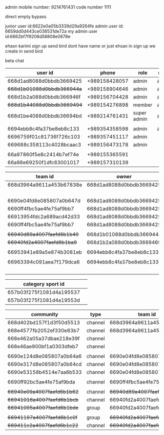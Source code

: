 admin mobile number: 9214761431
code number 1111

direct 
empty 
bypass

junior user id:6622e0a05b3339d29a9264fe
admin user id: 6659dd0d443ce036531de72a
my admin user id:6662bf7f9208d58808e0878e

ehasn karimi sign up
send bird dont have name
or just ehsan
in sign up we create in send bird



beta chat

| user id                      | phone         | role        | state  | token                                                                                                                                                                                                                                                                                                                                                                                                                        |
| ---------------------------- | ------------- | ----------- | ------ | ---------------------------------------------------------------------------------------------------------------------------------------------------------------------------------------------------------------------------------------------------------------------------------------------------------------------------------------------------------------------------------------------------------------------------- |
| 668d1ad8088d0bbdb3669425     | +989158428057 | admin       | active | U2FsdGVkX18MOJvIcmK2HtcVNqdqFxTDJfNdx3TFgGtoFCflvK9Zw7LaF+ibZUJLYHXBFp8ikBFitwE/xWD7ho3y1Na9SgqwT9fWMH/xpv5Fm9b4PwVuKXcN6c9/dPZnGY41D1Wc1/abaG47j7dgRZs9U+bgOKKdKZe9ajkz3tNN4vV8RKLxnGooLCTy544ZKM+3B6HUZ7elEtIks8+IehEQcp0R1VjCvh++UZ/KAbcGx0IK02CBLoda8KwE0N4qPWsgU5sgMqw1LvD/Ol6pzLj0tQuOyqGKjZkZ6QUW4PUwIpPKxHODALTPcPN7aEggvTyDj6ebbfZmVCzDhUAwdBQ5p/rrvHtY0Cx8q0X8mRaNRD3TulkBkMxCNIZfUHRI7sMSXjpyX3P+TzDMyTqs+A==<br> |
| ~~668d1b01088d0bbdb366944a~~ | +989158904646 | admin       | active | U2FsdGVkX19yah9P7+tFj5m2eiVW+7SUtCXhuNL1UER9qRVbwcI+YepPL/wuo4xqihVqkWgWQj09vG/aVVTPlmuRRhNT8rHqLmm2aYG42BADj/JLMDGVGsNEOYTn3e+G9p8jUxKB/M2NNaxO2l8akLkoa2HOELZJHcirvV7HspC/coigVksdYPMgXL8Kj3NVRaIyfgQjbeR2InAj3kPJbd/BZipQzfZ/yhuQHltKsSahEcnL/syfijU22SQNJw8EmESWzjx2yXPrXvLCPaJUyRfUMRwVXDc01zj/AqkrZGvNOmPOpEKPm/02RspCzuoWXzcJWGLVeOnQTwSy2x8LjeJY9VHx1uL1KfMiAi6aL6l4YZy9TEBEuk0tNU5VmF9QgaIhnQwMyMfpiGWRsqi1Yg==     |
| 668d1b2a088d0bbdb366946f     | +989156704428 | admin       | active | U2FsdGVkX18Iu9JH02Fq9sZFeqPNMawGrY8JNGAcMpyyo9I/aIqrT16N81NMKEp6YjpLqLB3HbYh3bazyDI1qXp+1o7bVlhRIVDupL+qmqszstkH4jJsYJRKCI9o/521s0Br6Q7VxSg8QHRsZGfF9M5m8ZZk6pL0UYqgpn+j1KQI6UEFKdNRXH1amb6ptxxrpYiKLz85RCp7RPVaaOl6C8zBmqerTdnFTXWcGz3b1L/ksDs9755Kic15QUIRfz+F7/jOQXmcHjogqiDRHK7t9PIFlNdfOaIehm4UaI8rVdQE8YPTUeO+sSWYQllFTAzItFwWnklZiol5WNbEl6XNXiAOIb8KXOX0iSNBkXs7IeDZdMie+LmiayORfTTLnq43IJrBjrQDvF2yO6+USl8OnQ==     |
| ~~668d1b44088d0bbdb3669494~~ | +989154276898 | member      | active | U2FsdGVkX1+qM4NQU65QhIKRx+gyXn/NGp7Iv0fxlJMQ0lFTW6M1Z4LRQCE5a63KAkmtqfOmi2ZAM2vG1/dVbmHf9UZKd2CbxpTFiY1ZssNCEz4RFczQEHS7Wh7xGvbkBVmb3bBhdDOtaDYylTw5pPEa2ZEiwl0piT5IGPKhMdPJwW8eP3GHVEpVrlu0xUbTyH/k7uRVA2jYWlEcpW/DkHpzDts6jZNrGu27qYqwPEoivza7hRH5lOs/86X64rCXSm/B2ZTxwoaGGMQXOcdUdSwk5Rl1ZJx4kwUtoHiisQIRgJxPvhMgp04KIh80kO2Qa/dNAKSJz8mqfMCS0Iw4DLYUxcet245PxcslzjWbKgyMi3+Jv+XhxesVIUBlOjlC2NUrefCTuUNmxT+hvBt73Q==     |
| 668d1be4088d0bbdb36694bd     | +989214761431 | super admin | active | U2FsdGVkX1/BdqE9SvBdXg4mH3/cHCi/Z874qOxBr0/GZd/DJ3SGXSYz685zEF3VLoxVtpyaSI/E/mjKRmLsglUPQPvg5mqjcWq9HKnwfHwkZ21NyZck6JbBqaFUU9SATj19ZZSOlNtRPm3ItBWoUKb5bMmzsX7zQHRJI/dwfEhrLQLK7+/jc1bot6cNMk2FmyuNKsnuQezi4aP/irYi0yh1XrVKh+14q+VUoVEipBzK7SZ7qRVWCe+/omAsBJyIdmuARsK5bWzVXSIyAnskwqC517DEVE3SdgW1yEMh8w/EB6xBJ2aAkeK8nBDjKCJwvuD8ig0CukWvCdFa1+HV6Cu+KpLCSZenEqcgnvoRlj3NaT1yNiO+GCmsMbxlzeD7ITD5N4C2SND6fyKVYWzbkA==     |
|                              |               |             |        |                                                                                                                                                                                                                                                                                                                                                                                                                              |
| 6694ebb8c4fa37be8eb8c133     | +989354358598 | admin       | active | U2FsdGVkX1+GtkwpZV8YGTA3zGlq8e3uxV0DrO44/8VZpE7Y5dGTHt5VhbOiiq2oK8/RW4bSun5p++sUitM2d7QRzodXFcIsUe49yW/AKO0QgyqqvIQo4StsAGHN8C3zlzeWbXX/XTxWeKsLhw4WlpcfphLa1AXN76RlOzgQ+hY0h40B86m6iNf5sMqUXQmC1eA4JgqjJtgCEboCTkU/jG+FTZra1Y+RXPsB92ifSELLvwPZ/VjxNWZR1SmgeEl2b2ZGDZMwixQfZhE8GO2pa1MR2pkaKPuvtV95TFOsZtXy5kqMnWj8SXm2KD5kcn5S8vfudu4Kq0+KiFr8dDGyMJoUlOIX5geTGzDnMtcnXrST9440Tn3TtozBx8Cr5AvJWqf4mRPVx41EEXLbyD3M3g==     |
| 6696759f01c81736f726c103     | +989357451117 | admin       |        | U2FsdGVkX18xFzEF57tdqDbPuwNvZJuX8SG1z/2g5O6M47iY7/dWNGQ15zeHhBTyuapopoAPB+ri2wQhjKY3tRIUDg8RTVb0uXfL9qvk3bkUPxu/gnXXSxAWoPUZH7cavdGgWhzTVLN1FQGqru3uAhwrevs1OzBl1sRZMG7uyHFKikesf2FAsnPtEEHfF5x7HZ7+/9pNQk1nrh/fQ+1CWX3UzDPcnEnQ/udLslZBYCs/zDIg9PE9FP1JyrewH7ou8x7jEssvB0QcFgMb/oGd2/kxT3712arXoXunmWqEEmqs2uzAb+UyxiG7NaB9gB8kXnPGUoxvWu8y6yMxEaRZqNOTiTT6M1KEiJ5JmZz5Bp6TLehwSB6aGJzO583hA6bAcpgKlWBKQdiyIswv8Qsu9w==     |
| 669688c358113c4028bcaac3     | +989156473178 | admin       |        | U2FsdGVkX1+F/orOHdYj9gopLmiaeVpGfUfvjOkGuptlmUEASpN6oALlRFxConaBE3s9K76FFDC+c59zvv6RN1B6xuhJOMosUTYIm1aQPC0bB1NDQmgmxAB2b94vltaaMq07CH7t+9YPk/NsZwc3DsG2D8n8SYDjT2+xHPWtCx3K8ek0631Is3sgtuqADt3hIQ5eCACvBjCUZEWp5WyG0Xsuc8jr7XBSuLEjAUDpaQ+2CrBbFraJieJS/9OgaOeubuc+/f1O4VBK0nL1CXP9qRFZ87JtAcOHc4a/GxL/Fxxdz4zUYBcJ9RUvFYJ0orgXV+l1jhIV7SyM6nuw5Wh9WDrZuwgpHiLrRJaRXYbEcvmj2C65XQJEvMU2+o6oodZDh2qrGuy4XiOl4wcM5zib/A==     |
|                              |               |             |        |                                                                                                                                                                                                                                                                                                                                                                                                                              |
| 66a97860f5e8c2414b7ef74e     | +989155365591 |             |        | U2FsdGVkX1+AVhkGYl7KgQuta+zT6C4f/X4EKKdpEdgnyht7AvvLGQ1frYXb6Bs6Hp5YSfhvB5qo/En5lOAjsU+DLXDKl7VS2xhCgPX0XJLUXS6RylgCBjlgHGSspwkxcJujkOjTAKbLBeSheh14yoPMEXhDxGZ6LCWYxno7M9f2qEbOJkxcz6fxA/zkGlkySBfIOK6YqSHIHnD4QEU+DpMsuDZ99yO7UP3dvuYe5m6qNzvjDDJzGE1w8LlkZyAjtb9ZR9Ilg7M9OokkhM5N2vYk+cC8loQaix20KXyzVf/ERoC2Ae4Kn/zj+i4dkbvKDv0kiaxHKVfBdkXavZ4Wf+hUbqVDsHPkW5CK2mfWE6Psc9N1V5pxANmtJ4E6vsK2OcWFtj3vY8+p4OrXyleTgQ==     |
| 66a98e69250f1dfc63001017     | +989157310139 |             |        | U2FsdGVkX19LW5ww35LUc7nRMGxNiQJddkhL5tOaaarrPREwZ8vJFwQD5BW+/a/c2DdohlLqfVLPDKM6w8QxS3Ramr6B4dm6NJJqaEcvubeOiW4lkhpadeKtN1I8bQqkjV2aAnbwRQts8DgMEG7bMrbGiLDMztRFh5qcABxjo6JLUfGS5sub0dRuKTn1XGkhU0P9mly4ZgQXgePqk8RMJHS1bpz8WiQ2joQjB/1UPEaYSYB6OPjclP4IKwMQShtUS8xWKC0Efha6lc9nZS6pN9w1qBioKIgPjYvEdfI39liWRw1c765DbyOI7OArXkUd+03tltgCCgjurV/OhjDkdoH3mQF22ho+fiG6xtz1ilgKbp7MJ8Cd3L/NNPbvC3AWMVcKO+N7vQAMheCC0/BffQ==     |

| team id                      | owner                    | admins                   | member                   |
| ---------------------------- | ------------------------ | ------------------------ | ------------------------ |
| 668d3964a9611a453b67838e<br> | 668d1ad8088d0bbdb3669425 | 668d1ad8088d0bbdb3669425 |                          |
|                              |                          | 668d1b01088d0bbdb366944a |                          |
| 6690e04fd8e085807a0b647d     | 668d1ad8088d0bbdb3669425 | 668d1ad8088d0bbdb3669425 | 668d1b01088d0bbdb366944a |
| 6690ff4fbc5ae4fe75af9bb7     | 668d1ad8088d0bbdb3669425 | 668d1ad8088d0bbdb3669425 |                          |
| 66913954fdc2a689acd42d33     | 668d1ad8088d0bbdb3669425 | 668d1ad8088d0bbdb3669425 |                          |
| 6690ff4fbc5ae4fe75af9bb7     | 668d1ad8088d0bbdb3669425 | 668d1ad8088d0bbdb3669425 |                          |
|                              |                          |                          |                          |
| ~~66940d89a4007faefd6b1b40~~ | 668d1b01088d0bbdb366944a | 668d1b01088d0bbdb366944a |                          |
| ~~66940fd2a4007faefd6b1ba9~~ | 668d1b2a088d0bbdb366946f | 668d1b2a088d0bbdb366946f |                          |
|                              |                          |                          |                          |
| 66953941e89a5e874b3081eb     | 6694ebb8c4fa37be8eb8c133 | 6694ebb8c4fa37be8eb8c133 |                          |
|                              |                          |                          |                          |
| 66963394c091aea7f179dca6     | 6694ebb8c4fa37be8eb8c133 | 6694ebb8c4fa37be8eb8c133 |                          |
|                              |                          | 668d1b2a088d0bbdb366946f |                          |


| category sport id            |     |
| ---------------------------- | --- |
| 657b03f275f1081d4a195537<br> |     |
| 657b03f275f1081d4a19553d<br> |     |

| community                    | type    | team id                      | admin                    | member                   |
| ---------------------------- | ------- | ---------------------------- | ------------------------ | ------------------------ |
| 668d402bd157f1d3f50d5513<br> | channel | 668d3964a9611a453b67838e     |                          |                          |
| 668e4577fb2052ef330e83b7     | channel | 668d3964a9611a453b67838e     |                          |                          |
| 668e462a05a37dbae218e39f     | channel |                              |                          |                          |
| 668e46ae900bf1a0303dfeb7     | channel |                              |                          |                          |
|                              |         |                              |                          |                          |
| 6690e124d8e085807a0b64a6     | channel | 6690e04fd8e085807a0b647d     | 668d1ad8088d0bbdb3669425 | 668d1b01088d0bbdb366944a |
| 6690e317d8e085807a0b64cd     | channel | 6690e04fd8e085807a0b647d     | 668d1ad8088d0bbdb3669425 |                          |
| 6690e53158b4514e7aa6b533     | channel | 6690e04fd8e085807a0b647d     | 668d1ad8088d0bbdb3669425 | 668d1b01088d0bbdb366944a |
|                              |         |                              |                          |                          |
| 6690ff92bc5ae4fe75af9bda     | channel | 6690ff4fbc5ae4fe75af9bb7     | 668d1ad8088d0bbdb3669425 |                          |
|                              |         |                              |                          |                          |
| ~~66940e09a4007faefd6b1b62~~ | channel | ~~66940d89a4007faefd6b1b40~~ | 668d1b01088d0bbdb366944a |                          |
| ~~66941016a4007faefd6b1bcb~~ | channel | 66940fd2a4007faefd6b1ba9     | 668d1b2a088d0bbdb366946f |                          |
| ~~66941095a4007faefd6b1bde~~ | group   | 66940fd2a4007faefd6b1ba9     | 668d1b2a088d0bbdb366946f |                          |
|                              |         |                              |                          |                          |
| ~~66941197a4007faefd6b1c0f~~ | group   | ~~66940fd2a4007faefd6b1ba9~~ |                          |                          |
| ~~669411c2a4007faefd6b1c22~~ | channel | ~~66940fd2a4007faefd6b1ba9~~ |                          |                          |
